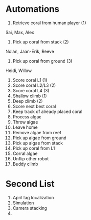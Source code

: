 # Automations

1. Retrieve coral from human player (1)

Sai, Max, Alex

1. Pick up coral from stack (2)

Nolan, Jaan-Erik, Reeve

1. Pick up coral from ground (3)

Heidi, Willow

1. Score coral L1 (1)
1. Score coral L2/L3 (2)
1. Score coral L4 (3)
1. Shallow climb (1)
1. Deep climb (2)
1. Score next best coral
1. Keep track of already placed coral
1. Process algae
1. Throw algae
1. Leave home
1. Remove algae from reef
1. Pick up algae from ground
1. Pick up algae from stack
1. Pick up coral from L1
1. Corral algae
1. Unflip other robot
1. Buddy climb

# Second List

1. April tag localization
1. Simulation
1. Camera stacking
1. 